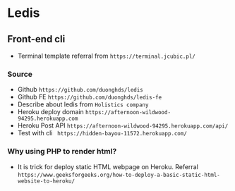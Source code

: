 # Ledis
## Front-end cli
- Terminal template referral from `https://terminal.jcubic.pl/`

### Source
- Github `https://github.com/duonghds/ledis`
- Github FE `https://github.com/duonghds/ledis-fe`
- Describe about ledis from `Holistics company`
- Heroku deploy domain `https://afternoon-wildwood-94295.herokuapp.com`
- Heroku Post API `https://afternoon-wildwood-94295.herokuapp.com/api/`
- Test with cli ` https://hidden-bayou-11572.herokuapp.com/`

### Why using PHP to render html?
- It is trick for deploy static HTML webpage on Heroku. 
Referral `https://www.geeksforgeeks.org/how-to-deploy-a-basic-static-html-website-to-heroku/`

